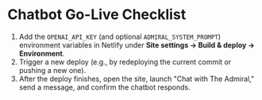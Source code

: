 # Chatbot Go-Live Checklist

1. Add the `OPENAI_API_KEY` (and optional `ADMIRAL_SYSTEM_PROMPT`) environment variables in Netlify under **Site settings → Build & deploy → Environment**.
2. Trigger a new deploy (e.g., by redeploying the current commit or pushing a new one).
3. After the deploy finishes, open the site, launch "Chat with The Admiral," send a message, and confirm the chatbot responds.
